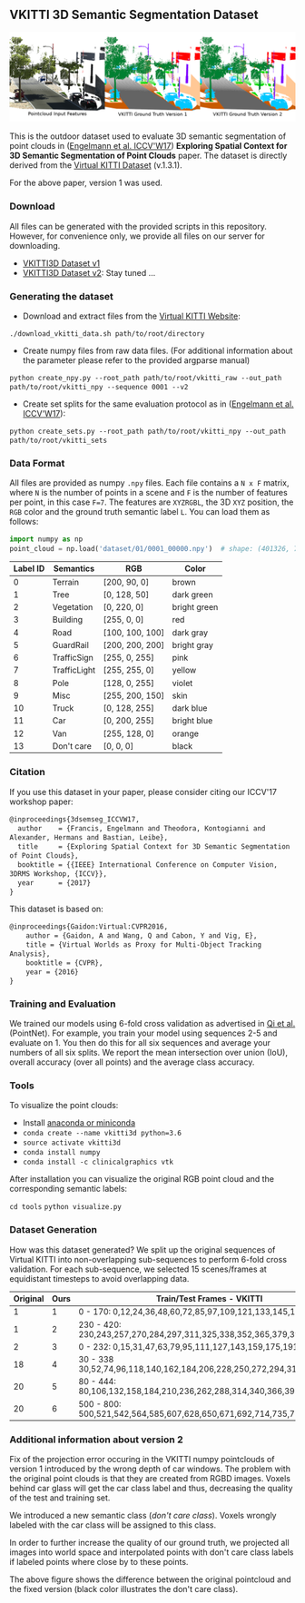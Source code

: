 ## VKITTI 3D Semantic Segmentation Dataset

![VKITTI3D](doc/vkitti_teaser.png)

This is the outdoor dataset used to evaluate 3D semantic segmentation of point clouds
in ([Engelmann et al. ICCV'W17](https://www.vision.rwth-aachen.de/page/3dsemseg)) **Exploring Spatial Context for 3D Semantic Segmentation of Point Clouds** paper.
The dataset is directly derived from the [Virtual KITTI Dataset](http://www.europe.naverlabs.com/Research/Computer-Vision/Proxy-Virtual-Worlds) (v.1.3.1).

For the above paper, version 1 was used.

### Download
All files can be generated with the provided scripts in this repository.
However, for convenience only, we provide all files on our server for downloading.

* [VKITTI3D Dataset v1](https://www.vision.rwth-aachen.de/media/resource_files/vkitti3d_dataset_v1.0.zip)
* [VKITTI3D Dataset v2](https://www.vision.rwth-aachen.de/media/resource_files/vkitti3d_dataset_v2.0.zip): Stay tuned ...

### Generating the dataset
* Download and extract files from the [Virtual KITTI Website](http://www.europe.naverlabs.com/Research/Computer-Vision/Proxy-Virtual-Worlds):
```
./download_vkitti_data.sh path/to/root/directory
```

* Create numpy files from raw data files. (For additional information about the parameter please refer to the provided
argparse manual)
```
python create_npy.py --root_path path/to/root/vkitti_raw --out_path path/to/root/vkitti_npy --sequence 0001 --v2
```

* Create set splits for the same evaluation protocol as in
([Engelmann et al. ICCV'W17](https://www.vision.rwth-aachen.de/page/3dsemseg)):
```
python create_sets.py --root_path path/to/root/vkitti_npy --out_path path/to/root/vkitti_sets
```

### Data Format
All files are provided as numpy ```.npy``` files.
Each file contains a ```N x F``` matrix, where ```N``` is the number of points in a scene and ```F``` is the number of features per point, in this case ```F=7```.
The features are ```XYZRGBL```, the 3D ```XYZ``` position, the ```RGB``` color and the ground truth semantic label ```L```. 
You can load them as follows:
```python
import numpy as np
point_cloud = np.load('dataset/01/0001_00000.npy')  # shape: (401326, 7)
```

| Label ID | Semantics  | RGB             | Color       |
|----------|------------|-----------------|-------------|
| 0  | Terrain          | [200, 90, 0]    | brown       |
| 1  | Tree             | [0, 128, 50]    | dark green  |
| 2  | Vegetation       | [0, 220, 0]     | bright green|
| 3  | Building         | [255, 0, 0]     | red         |
| 4  | Road             | [100, 100, 100] | dark gray   |
| 5  | GuardRail        | [200, 200, 200] | bright gray |
| 6  | TrafficSign      | [255, 0, 255]   | pink        |
| 7  | TrafficLight     | [255, 255, 0]   | yellow      |
| 8  | Pole             | [128, 0, 255]   | violet      |
| 9  | Misc             | [255, 200, 150] | skin        |
| 10 | Truck            | [0, 128, 255]   | dark blue   |
| 11 | Car              | [0, 200, 255]   | bright blue |
| 12 | Van              | [255, 128, 0]   | orange      |
| 13 | Don't care       | [0, 0, 0]       | black       |


### Citation

If you use this dataset in your paper, please consider citing our ICCV'17 workshop paper:

```
@inproceedings{3dsemseg_ICCVW17,
  author    = {Francis, Engelmann and Theodora, Kontogianni and Alexander, Hermans and Bastian, Leibe},
  title     = {Exploring Spatial Context for 3D Semantic Segmentation of Point Clouds},
  booktitle = {{IEEE} International Conference on Computer Vision, 3DRMS Workshop, {ICCV}},
  year      = {2017}
}
```

This dataset is based on:
```
@inproceedings{Gaidon:Virtual:CVPR2016,
    author = {Gaidon, A and Wang, Q and Cabon, Y and Vig, E},
    title = {Virtual Worlds as Proxy for Multi-Object Tracking Analysis},
    booktitle = {CVPR},
    year = {2016}
}
```

### Training and Evaluation
We trained our models using 6-fold cross validation as advertised in [Qi et al.](https://arxiv.org/pdf/1612.00593.pdf) (PointNet). For example, you train your model using sequences 2-5 and evaluate on 1. You then do this for all six sequences and average your numbers of all six splits.
We report the mean intersection over union (IoU), overall accuracy (over all points) and the average class accuracy.

### Tools
To visualize the point clouds:

* Install [anaconda or miniconda](https://conda.io/docs/user-guide/install/index.html)
* ```conda create --name vkitti3d python=3.6```
* ```source activate vkitti3d```
* ```conda install numpy```
* ```conda install -c clinicalgraphics vtk```

After installation you can visualize the original RGB point cloud and the corresponding semantic labels:

```cd tools```
```python visualize.py```

### Dataset Generation
How was this dataset generated?
We split up the original sequences of Virtual KITTI into non-overlapping sub-sequences to perform 6-fold cross validation.
For each sub-sequence, we selected 15 scenes/frames at equidistant timesteps to avoid overlapping data.

| Original | Ours | Train/Test Frames - VKITTI |
|---|---|---|
|  1  | 1 |     0 - 170: 0,12,24,36,48,60,72,85,97,109,121,133,145,157, 170 |
|  1  | 2 | 230 - 420: 230,243,257,270,284,297,311,325,338,352,365,379,392,406,420 |
|  2  | 3 |     0 - 232: 0,15,31,47,63,79,95,111,127,143,159,175,191,207,223 |
| 18 | 4 |   30 - 338 30,52,74,96,118,140,162,184,206,228,250,272,294,316,338 |
| 20 | 5 |   80 - 444: 80,106,132,158,184,210,236,262,288,314,340,366,392,418,444 |
| 20 | 6 | 500 - 800: 500,521,542,564,585,607,628,650,671,692,714,735,757,778,800 |


### Additional information about version 2
Fix of the projection error occuring in the VKITTI numpy pointclouds of version 1 introduced by 
the wrong depth of car windows. The problem with the original point clouds is that they are 
created from RGBD images. Voxels behind car glass will get the car class label 
and thus, decreasing the quality of the test and training set.

We introduced a new semantic class (*don't care class*). Voxels wrongly labeled with the 
car class will be assigned to this class. 

In order to further increase the quality of our ground truth, we projected all images into world space and interpolated
points with don't care class labels if labeled points where close by to these points.

The above figure shows the difference between the 
original pointcloud and the fixed version (black color illustrates the don't care class).
